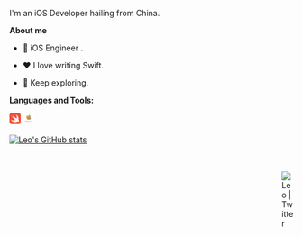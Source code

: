 I'm an iOS Developer hailing from China.

**About me**

- 💼 iOS Engineer <!-- at [](https://ijk.io) -->.

- ❤️ I love writing Swift.

- 🔭 Keep exploring.

**Languages and Tools:**  

<code><img height="20" src="https://raw.githubusercontent.com/github/explore/80688e429a7d4ef2fca1e82350fe8e3517d3494d/topics/swift/swift.png"></code>
<code><img height="20" src="https://raw.githubusercontent.com/github/explore/80688e429a7d4ef2fca1e82350fe8e3517d3494d/topics/objective-c/objective-c.png"></code>

<a href="https://github.com/iTofu"><img align="center" src="https://github-readme-stats.vercel.app/api?username=iTofu&show_icons=true&include_all_commits=true&theme=gruvbox_light&hide_border=true&title_color=8E354A&custom_title=Octree%27s%20Github%20Stats" alt="Leo's GitHub stats" /></a>

<br />
<br />

<a href="https://twitter.com/leodaxia" target="_blank">
  <img align="right" alt="Leo | Twitter" width="21px" src="https://raw.githubusercontent.com/anuraghazra/anuraghazra/master/assets/twitter.svg" />
</a>

<!-- copy from https://github.com/octree -->

<!-- ### Hi there 👋 -->

<!--
**iTofu/iTofu** is a ✨ _special_ ✨ repository because its `README.md` (this file) appears on your GitHub profile.

Here are some ideas to get you started:

- 🔭 I’m currently working on ...
- 🌱 I’m currently learning ...
- 👯 I’m looking to collaborate on ...
- 🤔 I’m looking for help with ...
- 💬 Ask me about ...
- 📫 How to reach me: ...
- 😄 Pronouns: ...
- ⚡ Fun fact: ...
-->
